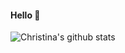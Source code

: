 #### Hello 🌿

![Christina's github stats](https://github-readme-stats.vercel.app/api?username=silkthyme&show_icons=true&hide_border=false)
